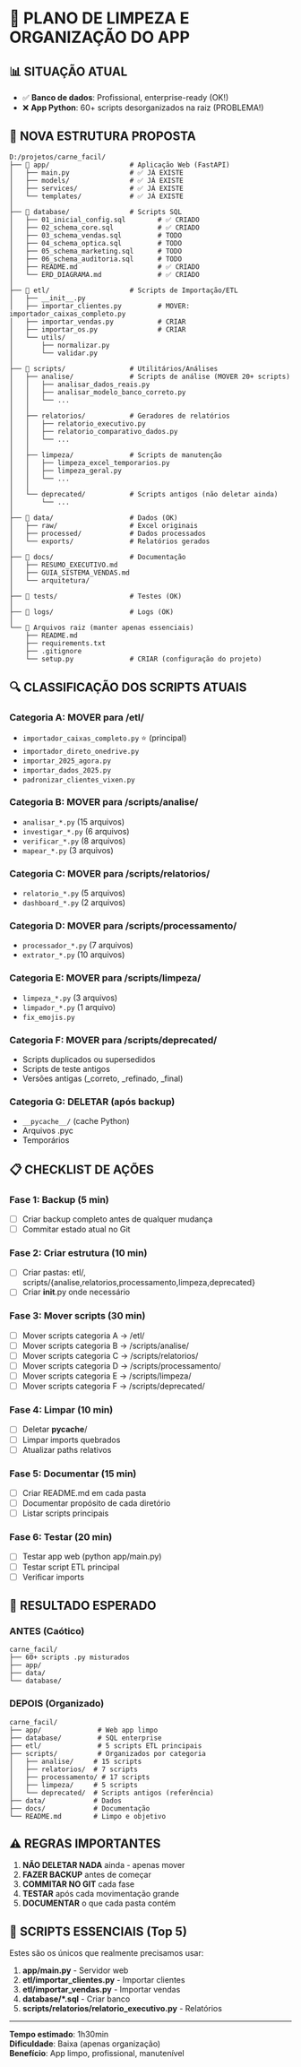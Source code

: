 # 🧹 PLANO DE LIMPEZA E ORGANIZAÇÃO DO APP

## 📊 SITUAÇÃO ATUAL
- ✅ **Banco de dados**: Profissional, enterprise-ready (OK!)
- ❌ **App Python**: 60+ scripts desorganizados na raiz (PROBLEMA!)

## 🎯 NOVA ESTRUTURA PROPOSTA

```
D:/projetos/carne_facil/
├── 📂 app/                    # Aplicação Web (FastAPI)
│   ├── main.py               # ✅ JÁ EXISTE
│   ├── models/               # ✅ JÁ EXISTE
│   ├── services/             # ✅ JÁ EXISTE
│   └── templates/            # ✅ JÁ EXISTE
│
├── 📂 database/               # Scripts SQL
│   ├── 01_inicial_config.sql        # ✅ CRIADO
│   ├── 02_schema_core.sql           # ✅ CRIADO
│   ├── 03_schema_vendas.sql         # TODO
│   ├── 04_schema_optica.sql         # TODO
│   ├── 05_schema_marketing.sql      # TODO
│   ├── 06_schema_auditoria.sql      # TODO
│   ├── README.md                    # ✅ CRIADO
│   └── ERD_DIAGRAMA.md              # ✅ CRIADO
│
├── 📂 etl/                    # Scripts de Importação/ETL
│   ├── __init__.py
│   ├── importar_clientes.py         # MOVER: importador_caixas_completo.py
│   ├── importar_vendas.py           # CRIAR
│   ├── importar_os.py               # CRIAR
│   └── utils/
│       ├── normalizar.py
│       └── validar.py
│
├── 📂 scripts/                # Utilitários/Análises
│   ├── analise/              # Scripts de análise (MOVER 20+ scripts)
│   │   ├── analisar_dados_reais.py
│   │   ├── analisar_modelo_banco_correto.py
│   │   └── ...
│   │
│   ├── relatorios/           # Geradores de relatórios
│   │   ├── relatorio_executivo.py
│   │   ├── relatorio_comparativo_dados.py
│   │   └── ...
│   │
│   ├── limpeza/              # Scripts de manutenção
│   │   ├── limpeza_excel_temporarios.py
│   │   ├── limpeza_geral.py
│   │   └── ...
│   │
│   └── deprecated/           # Scripts antigos (não deletar ainda)
│       └── ...
│
├── 📂 data/                   # Dados (OK)
│   ├── raw/                  # Excel originais
│   ├── processed/            # Dados processados
│   └── exports/              # Relatórios gerados
│
├── 📂 docs/                   # Documentação
│   ├── RESUMO_EXECUTIVO.md
│   ├── GUIA_SISTEMA_VENDAS.md
│   └── arquitetura/
│
├── 📂 tests/                  # Testes (OK)
│
├── 📂 logs/                   # Logs (OK)
│
└── 📄 Arquivos raiz (manter apenas essenciais)
    ├── README.md
    ├── requirements.txt
    ├── .gitignore
    └── setup.py              # CRIAR (configuração do projeto)
```

## 🔍 CLASSIFICAÇÃO DOS SCRIPTS ATUAIS

### Categoria A: MOVER para /etl/
- `importador_caixas_completo.py` ⭐ (principal)
- `importador_direto_onedrive.py`
- `importar_2025_agora.py`
- `importar_dados_2025.py`
- `padronizar_clientes_vixen.py`

### Categoria B: MOVER para /scripts/analise/
- `analisar_*.py` (15 arquivos)
- `investigar_*.py` (6 arquivos)
- `verificar_*.py` (8 arquivos)
- `mapear_*.py` (3 arquivos)

### Categoria C: MOVER para /scripts/relatorios/
- `relatorio_*.py` (5 arquivos)
- `dashboard_*.py` (2 arquivos)

### Categoria D: MOVER para /scripts/processamento/
- `processador_*.py` (7 arquivos)
- `extrator_*.py` (10 arquivos)

### Categoria E: MOVER para /scripts/limpeza/
- `limpeza_*.py` (3 arquivos)
- `limpador_*.py` (1 arquivo)
- `fix_emojis.py`

### Categoria F: MOVER para /scripts/deprecated/
- Scripts duplicados ou supersedidos
- Scripts de teste antigos
- Versões antigas (_correto, _refinado, _final)

### Categoria G: DELETAR (após backup)
- `__pycache__/` (cache Python)
- Arquivos .pyc
- Temporários

## 📋 CHECKLIST DE AÇÕES

### Fase 1: Backup (5 min)
- [ ] Criar backup completo antes de qualquer mudança
- [ ] Commitar estado atual no Git

### Fase 2: Criar estrutura (10 min)
- [ ] Criar pastas: etl/, scripts/{analise,relatorios,processamento,limpeza,deprecated}
- [ ] Criar __init__.py onde necessário

### Fase 3: Mover scripts (30 min)
- [ ] Mover scripts categoria A → /etl/
- [ ] Mover scripts categoria B → /scripts/analise/
- [ ] Mover scripts categoria C → /scripts/relatorios/
- [ ] Mover scripts categoria D → /scripts/processamento/
- [ ] Mover scripts categoria E → /scripts/limpeza/
- [ ] Mover scripts categoria F → /scripts/deprecated/

### Fase 4: Limpar (10 min)
- [ ] Deletar __pycache__/
- [ ] Limpar imports quebrados
- [ ] Atualizar paths relativos

### Fase 5: Documentar (15 min)
- [ ] Criar README.md em cada pasta
- [ ] Documentar propósito de cada diretório
- [ ] Listar scripts principais

### Fase 6: Testar (20 min)
- [ ] Testar app web (python app/main.py)
- [ ] Testar script ETL principal
- [ ] Verificar imports

## 🎯 RESULTADO ESPERADO

### ANTES (Caótico)
```
carne_facil/
├── 60+ scripts .py misturados
├── app/
├── data/
└── database/
```

### DEPOIS (Organizado)
```
carne_facil/
├── app/              # Web app limpo
├── database/         # SQL enterprise
├── etl/              # 5 scripts ETL principais
├── scripts/          # Organizados por categoria
│   ├── analise/     # 15 scripts
│   ├── relatorios/  # 7 scripts
│   ├── processamento/ # 17 scripts
│   ├── limpeza/     # 5 scripts
│   └── deprecated/  # Scripts antigos (referência)
├── data/            # Dados
├── docs/            # Documentação
└── README.md        # Limpo e objetivo
```

## ⚠️ REGRAS IMPORTANTES

1. **NÃO DELETAR NADA** ainda - apenas mover
2. **FAZER BACKUP** antes de começar
3. **COMMITAR NO GIT** cada fase
4. **TESTAR** após cada movimentação grande
5. **DOCUMENTAR** o que cada pasta contém

## 📝 SCRIPTS ESSENCIAIS (Top 5)

Estes são os únicos que realmente precisamos usar:

1. **app/main.py** - Servidor web
2. **etl/importar_clientes.py** - Importar clientes
3. **etl/importar_vendas.py** - Importar vendas
4. **database/*.sql** - Criar banco
5. **scripts/relatorios/relatorio_executivo.py** - Relatórios

---

**Tempo estimado**: 1h30min  
**Dificuldade**: Baixa (apenas organização)  
**Benefício**: App limpo, profissional, manutenível
